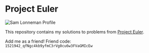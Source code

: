# Project Euler

![Sam Lonneman Profile](https://projecteuler.net/profile/samlonneman.png)

This repository contains my solutions to problems from [Project Euler](projecteuler.net).

Add me as a friend! Friend code: `1521942_qfNgc4kb9yfmC3rVg0cu6w3FVaGMIcEw`